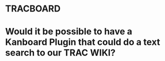 # TRACBOARD
# Would it be possible to have a Kanboard Plugin that could do a text search to our TRAC WIKI?
